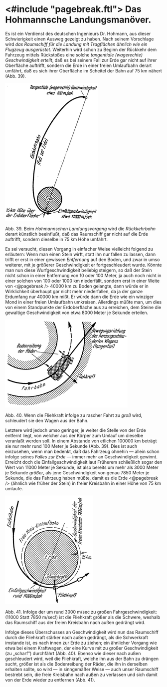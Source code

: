<#include "pagebreak.ftl">
Das Hohmannsche Landungsmanöver.
================================

Es ist ein Verdienst des deutschen Ingenieurs Dr. Hohmann,
aus dieser Schwierigkeit einen Ausweg gezeigt zu haben. Nach
seinem Vorschlage wird *das Raumschiff für die Landung
mit Tragflächen ähnlich wie ein Flugzeug ausgerüstet*.
Weiterhin wird schon zu Beginn der Rückkehr dem Fahrzeug mittels
Rückstoßes eine solche *tangentiale (wagerechte) Geschwindigkeit erteilt*, daß es
bei seinem Fall zur Erde gar nicht auf ihrer Oberfläche auftrifft,
sondern die Erde in einer freien Umlaufbahn derart umfährt, daß
es sich ihrer Oberfläche im Scheitel der Bahn auf 75 km nähert
(Abb. 39).

<div class="image right"><img alt="Veranschaulichung des Hohmannschen Landungsmanövers" src="abb39.png"/>
<p>Abb. 39. Beim <em>Hohmannschen Landungsvorgang</em>
wird die <em>Rückkehrbahn</em> derart künstlich beeinflußt,
daß das Raumschiff gar nicht auf die Erde auftrifft, sondern dieselbe in 75 km
Höhe umfährt.</p></div>

Es sei versucht, diesen Vorgang in einfacher Weise vielleicht folgend
zu erläutern: Wenn man einen Stein wirft, statt ihn nur
fallen zu lassen, dann trifft er erst in einer gewissen *Entfernung*
auf den Boden, und zwar in umso weiterer, mit je größerer
Geschwindigkeit er fortgeschleudert wurde. Könnte man nun diese Wurfgeschwindigkeit beliebig
steigern, so daß der Stein nicht schon in einer Entfernung von
10 oder 100 Meter, ja auch noch nicht in einer solchen von 100
oder 1000 km niederfällt, sondern erst in einer Weite von
\<@pagebreak /> 40000 km zu Boden gelangte, dann würde er in Wirklichkeit
überhaupt gar nicht mehr niederfallen, da ja der ganze Erdumfang nur 40000 km
mißt. Er würde dann die Erde wie ein winziger Mond in einer
freien Umlaufbahn umkreisen. Allerdings müßte man, um dies
von einem Standpunkte der Erdoberfläche aus zu erreichen, dem Steine die
gewaltige Geschwindigkeit von etwa 8000 Meter je Sekunde erteilen.

<div class="image left"><img alt="Veranschaulichung der Fliehkraft an einem Wagen" src="abb40.png"/>
<p>Abb. 40. Wenn die Fliehkraft infolge zu rascher Fahrt zu <em>groß</em> wird,
schleudert sie den Wagen aus der Bahn.</p></div>

Letztere wird jedoch umso geringer, je weiter die Stelle von der
Erde entfernt liegt, von welcher aus der Körper zum Umlauf um dieselbe
veranlaßt werden soll. In einem Abstande von etlichen 100000 km beträgt
sie nur mehr rund 100 Meter je Sekunde (Abb. 39). Dies ist auch einzusehen,
wenn man bedenkt, daß das Fahrzeug ohnehin — allein schon
infolge seines *Falles zur Erde* — immer mehr an Geschwindigkeit gewinnt.
Erreicht doch die Einfallgeschwindigkeit laut Früherem schließlich
sogar den Wert von 11000 Meter je Sekunde, ist also bereits um mehr
als 3000 Meter je Sekunde *größer*, als jene Geschwindigkeit von genau
7850 Meter je Sekunde, die das Fahrzeug haben müßte, damit es die Erde
\<@pagebreak /> (ähnlich wie früher der Stein) in freier Kreisbahn in einer Höhe
von 75 km umlaufe.

<div class="image left"><img alt="Veranschaulichung der Einfallbahn eines Raumschiffs um die Erde" src="abb41.png"/>
<p>Abb. 41. Infolge der um rund 3000 m/sec zu großen Fahrgeschwindigkeit: (11000 Statt 7850 m/sec!)
ist die Fliehkraft größer als die Schwere, weshalb das Raumschiff
aus der freien Kreisbahn nach außen gedrängt wird.</p></div>

Infolge dieses Überschusses an Geschwindigkeit wird nun das
Raumschiff durch die Fliehkraft stärker nach außen gedrängt, als
die Schwerkraft imstande ist, es nach innen zur Erde zu ziehen;
ein ähnlicher Vorgang wie etwa bei einem Kraftwagen, der eine
Kurve mit zu großer Geschwindigkeit (zu „scharf”) durchfährt
(Abb. 40). Ebenso wie dieser nach außen geschleudert wird, weil
die Fliehkraft, welche ihn aus der Bahn zu drängen sucht, größer
ist als die Bodenreibung der Räder, die ihn in derselben erhalten
sollte, so wird — in sinngemäßer Weise — auch unser Raumschiff
bestrebt sein, die freie Kreisbahn nach außen zu verlassen
und sich damit von der Erde wieder zu entfernen (Abb. 41).

